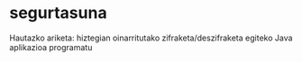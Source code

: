 # segurtasuna
Hautazko ariketa: hiztegian oinarritutako zifraketa/deszifraketa egiteko Java aplikazioa programatu
